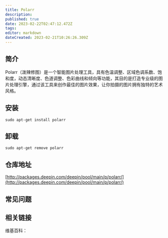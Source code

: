 ```yaml
---
title: Polarr
description: 
published: true
date: 2023-02-22T02:47:12.472Z
tags: 
editor: markdown
dateCreated: 2023-02-21T10:26:26.309Z
---
```


## 简介

Polarr（泼辣修图）是一个智能图片处理工具，具有色温调整、区域色调系数、饱和度，动态清晰度、色道调整、色彩曲线和倾向等功能，其目的是打造专业级的图片处理引擎，通过该工具来创作最佳的图片效果，让你拍摄的图片拥有独特的艺术风格。

## 安装

`sudo apt-get install polarr`

## 卸载

`sudo apt-get remove polarr`

## 仓库地址

[http://packages.deepin.com/deepin/pool/main/p/polarr/](http://packages.deepin.com/deepin/pool/main/p/polarr/)

## 常见问题

## 相关链接

维基百科：

